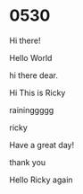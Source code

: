 # 0530

Hi there!


Hello World

hi there dear.


Hi This is Ricky 


raininggggg



ricky 



Have a great day!

thank you

Hello Ricky again 

